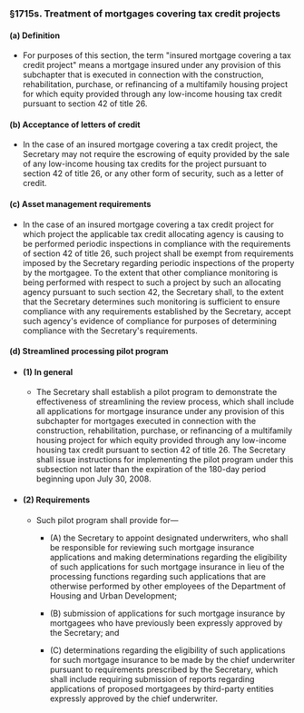 ### §1715s. Treatment of mortgages covering tax credit projects
#### (a) Definition
* For purposes of this section, the term "insured mortgage covering a tax credit project" means a mortgage insured under any provision of this subchapter that is executed in connection with the construction, rehabilitation, purchase, or refinancing of a multifamily housing project for which equity provided through any low-income housing tax credit pursuant to section 42 of title 26.

#### (b) Acceptance of letters of credit
* In the case of an insured mortgage covering a tax credit project, the Secretary may not require the escrowing of equity provided by the sale of any low-income housing tax credits for the project pursuant to section 42 of title 26, or any other form of security, such as a letter of credit.

#### (c) Asset management requirements
* In the case of an insured mortgage covering a tax credit project for which project the applicable tax credit allocating agency is causing to be performed periodic inspections in compliance with the requirements of section 42 of title 26, such project shall be exempt from requirements imposed by the Secretary regarding periodic inspections of the property by the mortgagee. To the extent that other compliance monitoring is being performed with respect to such a project by such an allocating agency pursuant to such section 42, the Secretary shall, to the extent that the Secretary determines such monitoring is sufficient to ensure compliance with any requirements established by the Secretary, accept such agency's evidence of compliance for purposes of determining compliance with the Secretary's requirements.

#### (d) Streamlined processing pilot program
* #### (1) In general
  * The Secretary shall establish a pilot program to demonstrate the effectiveness of streamlining the review process, which shall include all applications for mortgage insurance under any provision of this subchapter for mortgages executed in connection with the construction, rehabilitation, purchase, or refinancing of a multifamily housing project for which equity provided through any low-income housing tax credit pursuant to section 42 of title 26. The Secretary shall issue instructions for implementing the pilot program under this subsection not later than the expiration of the 180-day period beginning upon July 30, 2008.

* #### (2) Requirements
  * Such pilot program shall provide for—

    * (A) the Secretary to appoint designated underwriters, who shall be responsible for reviewing such mortgage insurance applications and making determinations regarding the eligibility of such applications for such mortgage insurance in lieu of the processing functions regarding such applications that are otherwise performed by other employees of the Department of Housing and Urban Development;

    * (B) submission of applications for such mortgage insurance by mortgagees who have previously been expressly approved by the Secretary; and

    * (C) determinations regarding the eligibility of such applications for such mortgage insurance to be made by the chief underwriter pursuant to requirements prescribed by the Secretary, which shall include requiring submission of reports regarding applications of proposed mortgagees by third-party entities expressly approved by the chief underwriter.